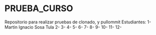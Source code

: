 # PRUEBA_CURSO
Repositorio para realizar pruebas de clonado,  y pullommit
Estudiantes:
1- Martin Ignacio Sosa Tula
2-
3-
4-
5-
6-
7-
8-
9-
10-
11-
12-

